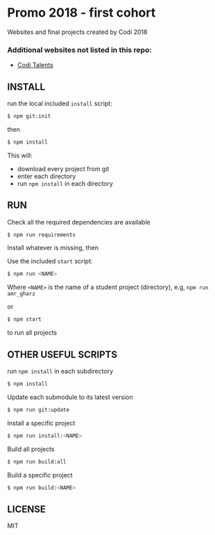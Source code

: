 # Promo 2018 - first cohort

Websites and final projects created by Codi 2018

### Additional websites not listed in this repo:

- [Codi Talents](//coditalent.tk)

## INSTALL

run the local included `install` script:

```sh
$ npm git:init
```

then

```sh
$ npm install
```

This will:

- download every project from git
- enter each directory
- run `npm install` in each directory

## RUN

Check all the required dependencies are available

```sh
$ npm run requirements
```

Install whatever is missing, then

Use the included `start` script:

```sh
$ npm run <NAME>
```

Where `<NAME>` is the name of a student project (directory), e.g, `npm run amr_gharz`

or

```sh
$ npm start
```

to run all projects

## OTHER USEFUL SCRIPTS

run `npm install` in each subdirectory
```sh
$ npm install 
```

Update each submodule to its latest version
```sh
$ npm run git:update
```

Install a specific project
```sh
$ npm run install:<NAME>
```

Build all projects
```sh
$ npm run build:all
```

Build a specific project
```sh
$ npm run build:<NAME>
```

## LICENSE

MIT